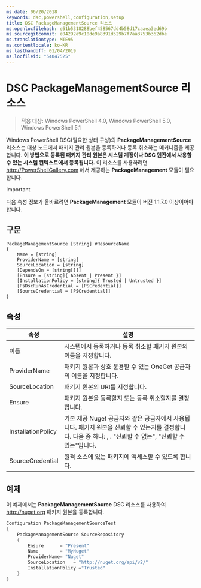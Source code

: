 ```yaml
---
ms.date: 06/20/2018
keywords: dsc,powershell,configuration,setup
title: DSC PackageManagementSource 리소스
ms.openlocfilehash: e51b5318288bef458567dd4b58d17caaea3ed69b
ms.sourcegitcommit: e04292a9c10de9a8391d529b7f7aa3753b362dbe
ms.translationtype: MTE95
ms.contentlocale: ko-KR
ms.lasthandoff: 01/04/2019
ms.locfileid: "54047525"
---
```

# <a name="dsc-packagemanagementsource-resource"></a>DSC PackageManagementSource 리소스

> 적용 대상: Windows PowerShell 4.0, Windows PowerShell 5.0, Windows PowerShell 5.1

Windows PowerShell DSC(필요한 상태 구성)의 **PackageManagementSource** 리소스는 대상 노드에서 패키지 관리 원본을 등록하거나 등록 취소하는 메커니즘을 제공합니다. **이 방법으로 등록된 패키지 관리 원본은 시스템 계정이나 DSC 엔진에서 사용할 수 있는 시스템 컨텍스트에서 등록됩니다.** 이 리소스를 사용하려면 http://PowerShellGallery.com 에서 제공하는 **PackageManagement** 모듈이 필요합니다.

> [!IMPORTANT]
> 다음 속성 정보가 올바르려면 **PackageManagement** 모듈이 버전 1.1.7.0 이상이어야 합니다.

## <a name="syntax"></a>구문

```
PackageManagementSource [String] #ResourceName
{
    Name = [string]
    ProviderName = [string]
    SourceLocation = [string]
    [DependsOn = [string[]]]
    [Ensure = [string]{ Absent | Present }]
    [InstallationPolicy = [string]{ Trusted | Untrusted }]
    [PsDscRunAsCredential = [PSCredential]]
    [SourceCredential = [PSCredential]]
}
```

## <a name="properties"></a>속성

|  속성  |  설명   |
|---|---|
| 이름| 시스템에서 등록하거나 등록 취소할 패키지 원본의 이름을 지정합니다.|
| ProviderName| 패키지 원본과 상호 운용할 수 있는 OneGet 공급자의 이름을 지정합니다.|
| SourceLocation| 패키지 원본의 URI를 지정합니다.|
| Ensure| 패키지 원본을 등록할지 또는 등록 취소할지를 결정합니다.|
| InstallationPolicy| 기본 제공 Nuget 공급자와 같은 공급자에서 사용됩니다. 패키지 원본을 신뢰할 수 있는지를 결정합니다. 다음 중 하나: , . "신뢰할 수 없는", "신뢰할 수 있는"입니다.|
| SourceCredential| 원격 소스에 있는 패키지에 액세스할 수 있도록 합니다.|

## <a name="example"></a>예제

이 예제에서는 **PackageManagementSource** DSC 리소스를 사용하여 http://nuget.org 패키지 원본을 등록합니다.

```powershell
Configuration PackageManagementSourceTest
{
    PackageManagementSource SourceRepository
    {
        Ensure      = "Present"
        Name        = "MyNuget"
        ProviderName= "Nuget"
        SourceLocation   = "http://nuget.org/api/v2/"
        InstallationPolicy ="Trusted"
    }
}
```